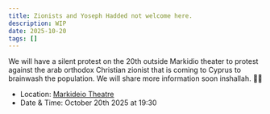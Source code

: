 ```yaml
---
title: Zionists and Yoseph Hadded not welcome here.
description: WIP
date: 2025-10-20
tags: []
---
```



We will have a silent protest on the 20th outside Markidio theater to protest against the arab orthodox Christian zionist that is coming to Cyprus to brainwash the population. We will share more information soon inshallah. ✊🏼

- Location: [Markideio Theatre](https://maps.app.goo.gl/eGDVkWvsDRT7uW2x9)
- Date & Time: October 20th 2025 at 19:30
